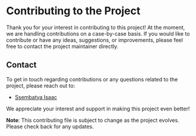 # Contributing to the Project

Thank you for your interest in contributing to this project! At the moment, we are handling contributions on a case-by-case basis. If you would like to contribute or have any ideas, suggestions, or improvements, please feel free to contact the project maintainer directly.

## Contact

To get in touch regarding contributions or any questions related to the project, please reach out to:

- [Ssembatya Isaac](mailto:ssembatisaac@gmail.com)

We appreciate your interest and support in making this project even better!

**Note**: This contributing file is subject to change as the project evolves. Please check back for any updates.
